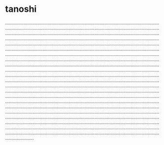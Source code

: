 # tanoshi
...............................................................................................................................................................................................................................................................................................................................................................................................................................................................................................................................................................................................................................................................................................................................................................................................................................................................................................................................................................................................................................................................................................................................................................................................................................................................................................................................................................................................................................................................................................................................................................................................................................................................................................................................................................................................................................................................................................................................................................................................................................................................................................................................................................................................................................................................................................................................................................................................................................................................................................................................................................................................................................................................................................................................................................................................................................................................